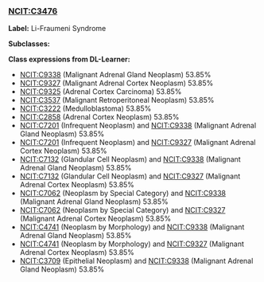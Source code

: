 
### [NCIT:C3476](http://purl.obolibrary.org/obo/NCIT_C3476)
**Label:** Li-Fraumeni Syndrome

**Subclasses:** 

**Class expressions from DL-Learner:**

- [NCIT:C9338](http://purl.obolibrary.org/obo/NCIT_C9338) (Malignant Adrenal Gland Neoplasm) 53.85%
- [NCIT:C9327](http://purl.obolibrary.org/obo/NCIT_C9327) (Malignant Adrenal Cortex Neoplasm) 53.85%
- [NCIT:C9325](http://purl.obolibrary.org/obo/NCIT_C9325) (Adrenal Cortex Carcinoma) 53.85%
- [NCIT:C3537](http://purl.obolibrary.org/obo/NCIT_C3537) (Malignant Retroperitoneal Neoplasm) 53.85%
- [NCIT:C3222](http://purl.obolibrary.org/obo/NCIT_C3222) (Medulloblastoma) 53.85%
- [NCIT:C2858](http://purl.obolibrary.org/obo/NCIT_C2858) (Adrenal Cortex Neoplasm) 53.85%
- [NCIT:C7201](http://purl.obolibrary.org/obo/NCIT_C7201) (Infrequent Neoplasm) and [NCIT:C9338](http://purl.obolibrary.org/obo/NCIT_C9338) (Malignant Adrenal Gland Neoplasm) 53.85%
- [NCIT:C7201](http://purl.obolibrary.org/obo/NCIT_C7201) (Infrequent Neoplasm) and [NCIT:C9327](http://purl.obolibrary.org/obo/NCIT_C9327) (Malignant Adrenal Cortex Neoplasm) 53.85%
- [NCIT:C7132](http://purl.obolibrary.org/obo/NCIT_C7132) (Glandular Cell Neoplasm) and [NCIT:C9338](http://purl.obolibrary.org/obo/NCIT_C9338) (Malignant Adrenal Gland Neoplasm) 53.85%
- [NCIT:C7132](http://purl.obolibrary.org/obo/NCIT_C7132) (Glandular Cell Neoplasm) and [NCIT:C9327](http://purl.obolibrary.org/obo/NCIT_C9327) (Malignant Adrenal Cortex Neoplasm) 53.85%
- [NCIT:C7062](http://purl.obolibrary.org/obo/NCIT_C7062) (Neoplasm by Special Category) and [NCIT:C9338](http://purl.obolibrary.org/obo/NCIT_C9338) (Malignant Adrenal Gland Neoplasm) 53.85%
- [NCIT:C7062](http://purl.obolibrary.org/obo/NCIT_C7062) (Neoplasm by Special Category) and [NCIT:C9327](http://purl.obolibrary.org/obo/NCIT_C9327) (Malignant Adrenal Cortex Neoplasm) 53.85%
- [NCIT:C4741](http://purl.obolibrary.org/obo/NCIT_C4741) (Neoplasm by Morphology) and [NCIT:C9338](http://purl.obolibrary.org/obo/NCIT_C9338) (Malignant Adrenal Gland Neoplasm) 53.85%
- [NCIT:C4741](http://purl.obolibrary.org/obo/NCIT_C4741) (Neoplasm by Morphology) and [NCIT:C9327](http://purl.obolibrary.org/obo/NCIT_C9327) (Malignant Adrenal Cortex Neoplasm) 53.85%
- [NCIT:C3709](http://purl.obolibrary.org/obo/NCIT_C3709) (Epithelial Neoplasm) and [NCIT:C9338](http://purl.obolibrary.org/obo/NCIT_C9338) (Malignant Adrenal Gland Neoplasm) 53.85%


